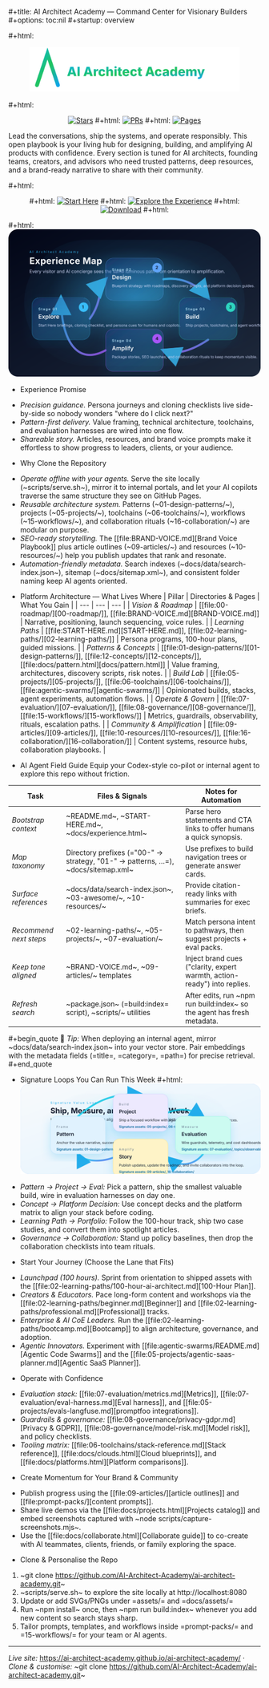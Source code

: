 #+title: AI Architect Academy — Command Center for Visionary Builders
#+options: toc:nil
#+startup: overview

#+html: <p align="center"><img src="assets/logo.svg" width="420" alt="AI Architect Academy"></p>
#+html: <p align="center"><a href="https://github.com/AI-Architect-Academy/ai-architect-academy/stargazers"><img alt="Stars" src="https://img.shields.io/github/stars/AI-Architect-Academy/ai-architect-academy?style=flat-square"></a>
#+html: <a href="https://github.com/AI-Architect-Academy/ai-architect-academy/pulls"><img alt="PRs" src="https://img.shields.io/badge/PRs-welcome-cyan?style=flat-square"></a>
#+html: <a href="https://ai-architect-academy.github.io/ai-architect-academy/"><img alt="Pages" src="https://img.shields.io/badge/Pages-live-green?style=flat-square"></a></p>

Lead the conversations, ship the systems, and operate responsibly. This open playbook is your living hub for designing, building, and amplifying AI products with confidence. Every section is tuned for AI architects, founding teams, creators, and advisors who need trusted patterns, deep resources, and a brand-ready narrative to share with their community.

#+html: <div align="center">
#+html:   <a href="START-HERE.md"><img alt="Start Here" src="https://img.shields.io/badge/Start-Now-cyan?style=for-the-badge"></a>
#+html:   <a href="docs/experience.html"><img alt="Explore the Experience" src="https://img.shields.io/badge/Explore-Experience-purple?style=for-the-badge"></a>
#+html:   <a href="https://github.com/AI-Architect-Academy/ai-architect-academy/archive/refs/heads/main.zip"><img alt="Download" src="https://img.shields.io/badge/Clone-Repo-black?style=for-the-badge"></a>
#+html: </div>

#+html: <img src="assets/experience-map.svg" alt="Diamond experience map showing Explore, Design, Build, Amplify" />

* Experience Promise
- *Precision guidance.* Persona journeys and cloning checklists live side-by-side so nobody wonders "where do I click next?"
- *Pattern-first delivery.* Value framing, technical architecture, toolchains, and evaluation harnesses are wired into one flow.
- *Shareable story.* Articles, resources, and brand voice prompts make it effortless to show progress to leaders, clients, or your audience.

* Why Clone the Repository
- *Operate offline with your agents.* Serve the site locally (~scripts/serve.sh~), mirror it to internal portals, and let your AI copilots traverse the same structure they see on GitHub Pages.
- *Reusable architecture system.* Patterns (~01-design-patterns/~), projects (~05-projects/~), toolchains (~06-toolchains/~), workflows (~15-workflows/~), and collaboration rituals (~16-collaboration/~) are modular on purpose.
- *SEO-ready storytelling.* The [[file:BRAND-VOICE.md][Brand Voice Playbook]] plus article outlines (~09-articles/~) and resources (~10-resources/~) help you publish updates that rank and resonate.
- *Automation-friendly metadata.* Search indexes (~docs/data/search-index.json~), sitemap (~docs/sitemap.xml~), and consistent folder naming keep AI agents oriented.

* Platform Architecture — What Lives Where
| Pillar | Directories & Pages | What You Gain |
| --- | --- | --- |
| *Vision & Roadmap* | [[file:00-roadmap/][00-roadmap/]], [[file:BRAND-VOICE.md][BRAND-VOICE.md]] | Narrative, positioning, launch sequencing, voice rules. |
| *Learning Paths* | [[file:START-HERE.md][START-HERE.md]], [[file:02-learning-paths/][02-learning-paths/]] | Persona programs, 100-hour plans, guided missions. |
| *Patterns & Concepts* | [[file:01-design-patterns/][01-design-patterns/]], [[file:12-concepts/][12-concepts/]], [[file:docs/pattern.html][docs/pattern.html]] | Value framing, architectures, discovery scripts, risk notes. |
| *Build Lab* | [[file:05-projects/][05-projects/]], [[file:06-toolchains/][06-toolchains/]], [[file:agentic-swarms/][agentic-swarms/]] | Opinionated builds, stacks, agent experiments, automation flows. |
| *Operate & Govern* | [[file:07-evaluation/][07-evaluation/]], [[file:08-governance/][08-governance/]], [[file:15-workflows/][15-workflows/]] | Metrics, guardrails, observability, rituals, escalation paths. |
| *Community & Amplification* | [[file:09-articles/][09-articles/]], [[file:10-resources/][10-resources/]], [[file:16-collaboration/][16-collaboration/]] | Content systems, resource hubs, collaboration playbooks. |

* AI Agent Field Guide
Equip your Codex-style co-pilot or internal agent to explore this repo without friction.

| Task | Files & Signals | Notes for Automation |
| --- | --- | --- |
| *Bootstrap context* | ~README.md~, ~START-HERE.md~, ~docs/experience.html~ | Parse hero statements and CTA links to offer humans a quick synopsis. |
| *Map taxonomy* | Directory prefixes (="00-" → strategy, "01-" → patterns, …=), ~docs/sitemap.xml~ | Use prefixes to build navigation trees or generate answer cards. |
| *Surface references* | ~docs/data/search-index.json~, ~03-awesome/~, ~10-resources/~ | Provide citation-ready links with summaries for exec briefs. |
| *Recommend next steps* | ~02-learning-paths/~, ~05-projects/~, ~07-evaluation/~ | Match persona intent to pathways, then suggest projects + eval packs. |
| *Keep tone aligned* | ~BRAND-VOICE.md~, ~09-articles/~ templates | Inject brand cues ("clarity, expert warmth, action-ready") into replies. |
| *Refresh search* | ~package.json~ (=build:index= script), ~scripts/~ utilities | After edits, run ~npm run build:index~ so the agent has fresh metadata. |

#+begin_quote
📡 *Tip:* When deploying an internal agent, mirror ~docs/data/search-index.json~ into your vector store. Pair embeddings with the metadata fields (=title=, =category=, =path=) for precise retrieval.
#+end_quote

* Signature Loops You Can Run This Week
#+html: <img src="assets/value-loop.svg" alt="Circular value loop connecting Pattern, Project, Evaluation, Story" />
- *Pattern → Project → Eval:* Pick a pattern, ship the smallest valuable build, wire in evaluation harnesses on day one.
- *Concept → Platform Decision:* Use concept decks and the platform matrix to align your stack before coding.
- *Learning Path → Portfolio:* Follow the 100-hour track, ship two case studies, and convert them into spotlight articles.
- *Governance → Collaboration:* Stand up policy baselines, then drop the collaboration checklists into team rituals.

* Start Your Journey (Choose the Lane that Fits)
- *Launchpad (100 hours).* Sprint from orientation to shipped assets with the [[file:02-learning-paths/100-hour-ai-architect.md][100-Hour Plan]].
- *Creators & Educators.* Pace long-form content and workshops via the [[file:02-learning-paths/beginner.md][Beginner]] and [[file:02-learning-paths/professional.md][Professional]] tracks.
- *Enterprise & AI CoE Leaders.* Run the [[file:02-learning-paths/bootcamp.md][Bootcamp]] to align architecture, governance, and adoption.
- *Agentic Innovators.* Experiment with [[file:agentic-swarms/README.md][Agentic Code Swarms]] and the [[file:05-projects/agentic-saas-planner.md][Agentic SaaS Planner]].

* Operate with Confidence
- *Evaluation stack:* [[file:07-evaluation/metrics.md][Metrics]], [[file:07-evaluation/eval-harness.md][Eval harness]], and [[file:05-projects/evals-langfuse.md][promptfoo integrations]].
- *Guardrails & governance:* [[file:08-governance/privacy-gdpr.md][Privacy & GDPR]], [[file:08-governance/model-risk.md][Model risk]], and policy checklists.
- *Tooling matrix:* [[file:06-toolchains/stack-reference.md][Stack reference]], [[file:docs/clouds.html][Cloud blueprints]], and [[file:docs/platforms.html][Platform comparisons]].

* Create Momentum for Your Brand & Community
- Publish progress using the [[file:09-articles/][article outlines]] and [[file:prompt-packs/][content prompts]].
- Share live demos via the [[file:docs/projects.html][Projects catalog]] and embed screenshots captured with ~node scripts/capture-screenshots.mjs~.
- Use the [[file:docs/collaborate.html][Collaborate guide]] to co-create with AI teammates, clients, friends, or family exploring the space.

* Clone & Personalise the Repo
1. ~git clone https://github.com/AI-Architect-Academy/ai-architect-academy.git~
2. ~scripts/serve.sh~ to explore the site locally at http://localhost:8080
3. Update or add SVGs/PNGs under =assets/= and =docs/assets/=
4. Run ~npm install~ once, then ~npm run build:index~ whenever you add new content so search stays sharp.
5. Tailor prompts, templates, and workflows inside =prompt-packs/= and =15-workflows/= for your team or AI agents.

---

*Live site:* https://ai-architect-academy.github.io/ai-architect-academy/ · *Clone & customise:* ~git clone https://github.com/AI-Architect-Academy/ai-architect-academy.git~
